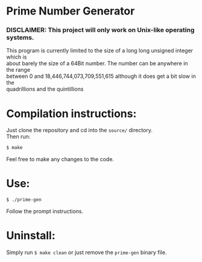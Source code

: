 # Prime Number Generator 
### DISCLAIMER: This project will only work on Unix-like operating systems.
This program is currently limited to the size of a long long unsigned integer which is <br />about barely the size of a 64Bit number. The number can be anywhere in the range <br />between 0 and 18,446,744,073,709,551,615 although it does get a bit slow in the <br />quadrillions and the quintillions
# Compilation instructions:
Just clone the repository and cd into the `source/` directory.<br />Then run:
```bash
$ make
```
Feel free to make any changes to the code.
# Use:
```bash
$ ./prime-gen
```
Follow the prompt instructions.
# Uninstall:
Simply run `$ make clean` or just remove the `prime-gen` binary file.
